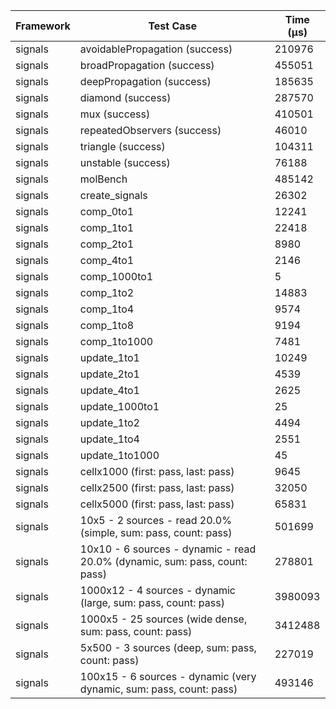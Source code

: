 | Framework | Test Case | Time (μs) |
| --- | --- | --- |
| signals | avoidablePropagation (success) | 210976 |
| signals | broadPropagation (success) | 455051 |
| signals | deepPropagation (success) | 185635 |
| signals | diamond (success) | 287570 |
| signals | mux (success) | 410501 |
| signals | repeatedObservers (success) | 46010 |
| signals | triangle (success) | 104311 |
| signals | unstable (success) | 76188 |
| signals | molBench | 485142 |
| signals | create_signals | 26302 |
| signals | comp_0to1 | 12241 |
| signals | comp_1to1 | 22418 |
| signals | comp_2to1 | 8980 |
| signals | comp_4to1 | 2146 |
| signals | comp_1000to1 | 5 |
| signals | comp_1to2 | 14883 |
| signals | comp_1to4 | 9574 |
| signals | comp_1to8 | 9194 |
| signals | comp_1to1000 | 7481 |
| signals | update_1to1 | 10249 |
| signals | update_2to1 | 4539 |
| signals | update_4to1 | 2625 |
| signals | update_1000to1 | 25 |
| signals | update_1to2 | 4494 |
| signals | update_1to4 | 2551 |
| signals | update_1to1000 | 45 |
| signals | cellx1000 (first: pass, last: pass) | 9645 |
| signals | cellx2500 (first: pass, last: pass) | 32050 |
| signals | cellx5000 (first: pass, last: pass) | 65831 |
| signals | 10x5 - 2 sources - read 20.0% (simple, sum: pass, count: pass) | 501699 |
| signals | 10x10 - 6 sources - dynamic - read 20.0% (dynamic, sum: pass, count: pass) | 278801 |
| signals | 1000x12 - 4 sources - dynamic (large, sum: pass, count: pass) | 3980093 |
| signals | 1000x5 - 25 sources (wide dense, sum: pass, count: pass) | 3412488 |
| signals | 5x500 - 3 sources (deep, sum: pass, count: pass) | 227019 |
| signals | 100x15 - 6 sources - dynamic (very dynamic, sum: pass, count: pass) | 493146 |
